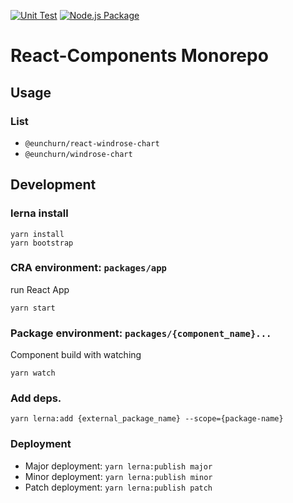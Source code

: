 [![Unit Test](https://github.com/eunchurn/components/actions/workflows/unit-test.yml/badge.svg)](https://github.com/eunchurn/components/actions/workflows/unit-test.yml) [![Node.js Package](https://github.com/eunchurn/components/actions/workflows/npmpublish.yml/badge.svg)](https://github.com/eunchurn/components/actions/workflows/npmpublish.yml)
# React-Components Monorepo

## Usage
### List

- `@eunchurn/react-windrose-chart`
- `@eunchurn/windrose-chart`


## Development

### lerna install

```
yarn install
yarn bootstrap
```

### CRA environment: `packages/app`

run React App

```
yarn start
```

### Package environment: `packages/{component_name}...`

Component build with watching

```
yarn watch
```

### Add deps.

```
yarn lerna:add {external_package_name} --scope={package-name}
```

### Deployment

- Major deployment: `yarn lerna:publish major`
- Minor deployment: `yarn lerna:publish minor`
- Patch deployment: `yarn lerna:publish patch`
